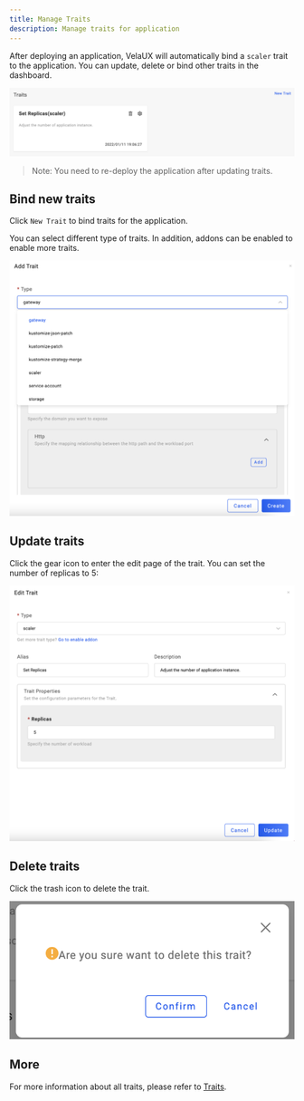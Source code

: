```yaml
---
title: Manage Traits
description: Manage traits for application
---
```


After deploying an application, VelaUX will automatically bind a `scaler` trait to the application. You can update, delete or bind other traits in the dashboard.

![trait-list](../../../resources/trait-list.png)

> Note: You need to re-deploy the application after updating traits.

## Bind new traits

Click `New Trait` to bind traits for the application.

You can select different type of traits. In addition, addons can be enabled to enable more traits.

![new-trait](../../../resources/new-trait.png)

## Update traits

Click the gear icon to enter the edit page of the trait. You can set the number of replicas to 5:

![edit-trait](../../../resources/edit-trait.png)

## Delete traits

Click the trash icon to delete the trait.

![delete-trait](../../../resources/delete-trait.png)

## More

For more information about all traits, please refer to [Traits](../../../end-user/traits/scaler).